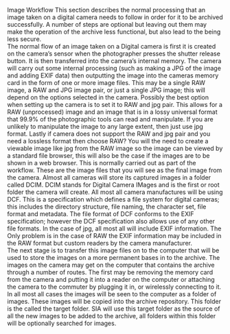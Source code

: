 Image Workflow
This section describes the normal processing that an image taken on a digital camera needs to follow in order for it to be archived successfully. A number of steps are optional but leaving out them may make the operation of the archive less functional, but also lead to the being less secure.     
The normal flow of an image taken on a Digital camera is first it is created on the camera’s sensor when the photographer presses the shutter release button. It is then transferred into the camera’s internal memory. The camera will carry out some internal processing (such as making a JPG of the image and adding EXIF data) then outputting the image into the cameras memory card in the form of one or more image files.
This may be a single RAW image, a RAW and JPG image pair, or just a single JPG image; this will depend on the options selected in the camera. Possibly the best option when setting up the camera is to set it to RAW and jpg pair. This allows for a RAW (unprocessed) image and an image that is in a lossy universal format that 99.9% of the photographic tools can read and manipulate. If you are unlikely to manipulate the image to any large extent, then just use jpg format. Lastly if camera does not support the RAW and jpg pair and you need a lossless format then choose RAW? You will the need to create a viewable image like jpg from the RAW image so the image can be viewed by a standard file browser, this will also be the case if the images are to be shown in a web browser.  This is normally carried out as part of the workflow. 
These are the image files that you will see as the final image from the camera. Almost all cameras will store its captured images in a folder called DCIM. DCIM stands for Digital Camera IMages and is the first or root folder the camera will create. All most all camera manufactures will be using DCF. This is a specification which defines a file system for digital cameras; this includes the directory structure, file naming, the character set, file format and metadata. The file format of DCF conforms to the EXIF specification; however the DCF specification also allows use of any other file formats.  In the case of jpg, all most all will include EXIF information. The Only problem is in the case of RAW the EXIF information may be included in the RAW format but custom readers by the camera manufacturer.   
 The next stage is to transfer this image files on to the computer that will be used to store the images on a more permanent bases in to the archive.
The images on the camera may get on the computer that contains the archive through a number of routes. The first may be removing the memory card from the camera and putting it into a reader on the computer or attaching the camera to the commuter by plugging it in, or wirelessly connecting to it. In all most all cases the images will be seen to the computer as a folder of images. These images will be copied into the archive repository. This folder is the called the target folder. SIA will use this target folder as the source of all the new images to be added to the archive, all folders within this folder will be optionally searched for images. 
